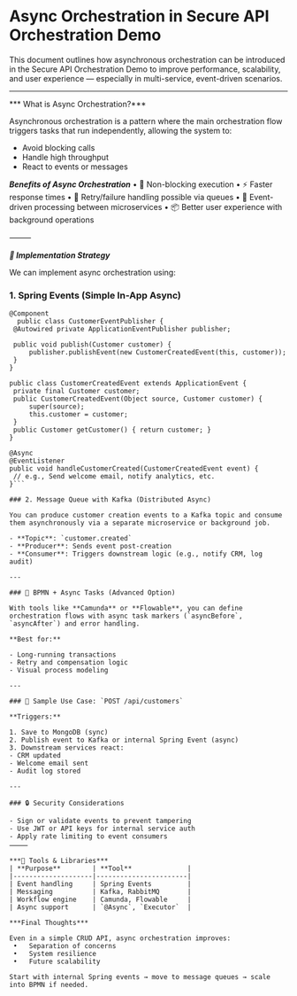 # Async Orchestration in Secure API Orchestration Demo

This document outlines how asynchronous orchestration can be introduced in the Secure API Orchestration Demo to improve performance, scalability, and user experience — especially in multi-service, event-driven scenarios.

---

*** What is Async Orchestration?***

Asynchronous orchestration is a pattern where the main orchestration flow triggers tasks that run independently, allowing the system to:

- Avoid blocking calls  
- Handle high throughput  
- React to events or messages  

***Benefits of Async Orchestration***
	•	🚀 Non-blocking execution
	•	⚡ Faster response times
	•	🔁 Retry/failure handling possible via queues
	•	🔄 Event-driven processing between microservices
	•	📦 Better user experience with background operations

⸻

***🔄 Implementation Strategy***

We can implement async orchestration using:

### 1. Spring Events (Simple In-App Async)
   ```
   @Component
     public class CustomerEventPublisher {
    @Autowired private ApplicationEventPublisher publisher;

    public void publish(Customer customer) {
        publisher.publishEvent(new CustomerCreatedEvent(this, customer));
    }
}

public class CustomerCreatedEvent extends ApplicationEvent {
    private final Customer customer;
    public CustomerCreatedEvent(Object source, Customer customer) {
        super(source);
        this.customer = customer;
    }
    public Customer getCustomer() { return customer; }
}

@Async
@EventListener
public void handleCustomerCreated(CustomerCreatedEvent event) {
    // e.g., Send welcome email, notify analytics, etc.
}```

### 2. Message Queue with Kafka (Distributed Async)

You can produce customer creation events to a Kafka topic and consume them asynchronously via a separate microservice or background job.

- **Topic**: `customer.created`  
- **Producer**: Sends event post-creation  
- **Consumer**: Triggers downstream logic (e.g., notify CRM, log audit)  

---

### 🔁 BPMN + Async Tasks (Advanced Option)

With tools like **Camunda** or **Flowable**, you can define orchestration flows with async task markers (`asyncBefore`, `asyncAfter`) and error handling.

**Best for:**

- Long-running transactions  
- Retry and compensation logic  
- Visual process modeling  

---

### 🧪 Sample Use Case: `POST /api/customers`

**Triggers:**

1. Save to MongoDB (sync)  
2. Publish event to Kafka or internal Spring Event (async)  
3. Downstream services react:
   - CRM updated  
   - Welcome email sent  
   - Audit log stored  

---

### 🔒 Security Considerations

- Sign or validate events to prevent tampering  
- Use JWT or API keys for internal service auth  
- Apply rate limiting to event consumers  
⸻

***🧰 Tools & Libraries***
| **Purpose**        | **Tool**              |
|--------------------|-----------------------|
| Event handling     | Spring Events         |
| Messaging          | Kafka, RabbitMQ       |
| Workflow engine    | Camunda, Flowable     |
| Async support      | `@Async`, `Executor`  |

***Final Thoughts***

Even in a simple CRUD API, async orchestration improves:
	•	Separation of concerns
	•	System resilience
	•	Future scalability

Start with internal Spring events → move to message queues → scale into BPMN if needed.
